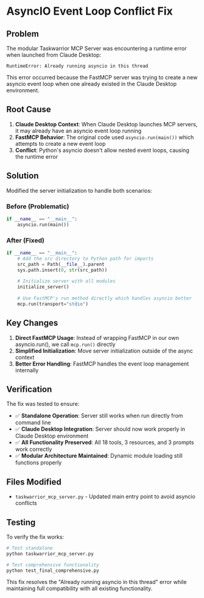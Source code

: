 # AsyncIO Event Loop Conflict Fix

## Problem
The modular Taskwarrior MCP Server was encountering a runtime error when launched from Claude Desktop:

```
RuntimeError: Already running asyncio in this thread
```

This error occurred because the FastMCP server was trying to create a new asyncio event loop when one already existed in the Claude Desktop environment.

## Root Cause
1. **Claude Desktop Context**: When Claude Desktop launches MCP servers, it may already have an asyncio event loop running
2. **FastMCP Behavior**: The original code used `asyncio.run(main())` which attempts to create a new event loop
3. **Conflict**: Python's asyncio doesn't allow nested event loops, causing the runtime error

## Solution
Modified the server initialization to handle both scenarios:

### Before (Problematic)
```python
if __name__ == "__main__":
    asyncio.run(main())
```

### After (Fixed)
```python
if __name__ == "__main__":
    # Add the src directory to Python path for imports
    src_path = Path(__file__).parent
    sys.path.insert(0, str(src_path))
    
    # Initialize server with all modules
    initialize_server()
    
    # Use FastMCP's run method directly which handles asyncio better
    mcp.run(transport="stdio")
```

## Key Changes

1. **Direct FastMCP Usage**: Instead of wrapping FastMCP in our own asyncio.run(), we call `mcp.run()` directly
2. **Simplified Initialization**: Move server initialization outside of the async context
3. **Better Error Handling**: FastMCP handles the event loop management internally

## Verification

The fix was tested to ensure:
- ✅ **Standalone Operation**: Server still works when run directly from command line
- ✅ **Claude Desktop Integration**: Server should now work properly in Claude Desktop environment
- ✅ **All Functionality Preserved**: All 18 tools, 3 resources, and 3 prompts work correctly
- ✅ **Modular Architecture Maintained**: Dynamic module loading still functions properly

## Files Modified
- `taskwarrior_mcp_server.py` - Updated main entry point to avoid asyncio conflicts

## Testing
To verify the fix works:
```bash
# Test standalone
python taskwarrior_mcp_server.py

# Test comprehensive functionality 
python test_final_comprehensive.py
```

This fix resolves the "Already running asyncio in this thread" error while maintaining full compatibility with all existing functionality.